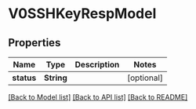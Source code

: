 # V0SSHKeyRespModel

## Properties
Name | Type | Description | Notes
------------ | ------------- | ------------- | -------------
**status** | **String** |  | [optional] 

[[Back to Model list]](../README.md#documentation-for-models) [[Back to API list]](../README.md#documentation-for-api-endpoints) [[Back to README]](../README.md)


